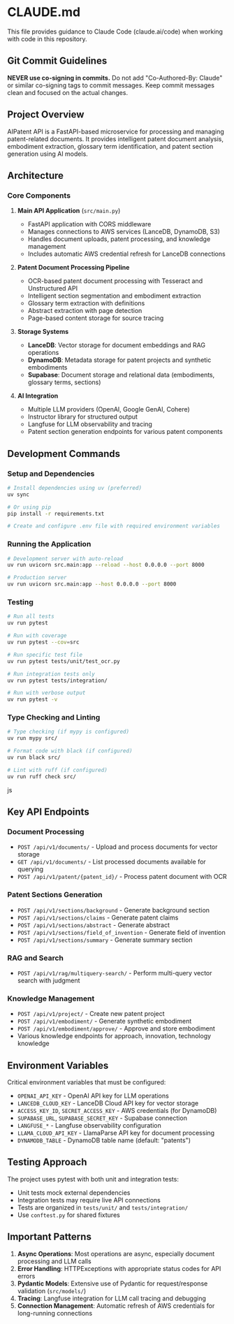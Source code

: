 # CLAUDE.md

This file provides guidance to Claude Code (claude.ai/code) when working with code in this repository.

## Git Commit Guidelines

**NEVER use co-signing in commits.** Do not add "Co-Authored-By: Claude" or similar co-signing tags to commit messages. Keep commit messages clean and focused on the actual changes.

## Project Overview

AIPatent API is a FastAPI-based microservice for processing and managing patent-related documents. It provides intelligent patent document analysis, embodiment extraction, glossary term identification, and patent section generation using AI models.

## Architecture

### Core Components

1. **Main API Application** (`src/main.py`)
   - FastAPI application with CORS middleware
   - Manages connections to AWS services (LanceDB, DynamoDB, S3)
   - Handles document uploads, patent processing, and knowledge management
   - Includes automatic AWS credential refresh for LanceDB connections

2. **Patent Document Processing Pipeline**
   - OCR-based patent document processing with Tesseract and Unstructured API
   - Intelligent section segmentation and embodiment extraction
   - Glossary term extraction with definitions
   - Abstract extraction with page detection
   - Page-based content storage for source tracing

3. **Storage Systems**
   - **LanceDB**: Vector storage for document embeddings and RAG operations
   - **DynamoDB**: Metadata storage for patent projects and synthetic embodiments
   - **Supabase**: Document storage and relational data (embodiments, glossary terms, sections)

4. **AI Integration**
   - Multiple LLM providers (OpenAI, Google GenAI, Cohere)
   - Instructor library for structured output
   - Langfuse for LLM observability and tracing
   - Patent section generation endpoints for various patent components

## Development Commands

### Setup and Dependencies
```bash
# Install dependencies using uv (preferred)
uv sync

# Or using pip
pip install -r requirements.txt

# Create and configure .env file with required environment variables
```

### Running the Application
```bash
# Development server with auto-reload
uv run uvicorn src.main:app --reload --host 0.0.0.0 --port 8000

# Production server
uv run uvicorn src.main:app --host 0.0.0.0 --port 8000
```

### Testing
```bash
# Run all tests
uv run pytest

# Run with coverage
uv run pytest --cov=src

# Run specific test file
uv run pytest tests/unit/test_ocr.py

# Run integration tests only
uv run pytest tests/integration/

# Run with verbose output
uv run pytest -v
```

### Type Checking and Linting
```bash
# Type checking (if mypy is configured)
uv run mypy src/

# Format code with black (if configured)
uv run black src/

# Lint with ruff (if configured)
uv run ruff check src/
```
js
## Key API Endpoints

### Document Processing
- `POST /api/v1/documents/` - Upload and process documents for vector storage
- `GET /api/v1/documents/` - List processed documents available for querying
- `POST /api/v1/patent/{patent_id}/` - Process patent document with OCR

### Patent Sections Generation
- `POST /api/v1/sections/background` - Generate background section
- `POST /api/v1/sections/claims` - Generate patent claims
- `POST /api/v1/sections/abstract` - Generate abstract
- `POST /api/v1/sections/field_of_invention` - Generate field of invention
- `POST /api/v1/sections/summary` - Generate summary section

### RAG and Search
- `POST /api/v1/rag/multiquery-search/` - Perform multi-query vector search with judgment

### Knowledge Management
- `POST /api/v1/project/` - Create new patent project
- `POST /api/v1/embodiment/` - Generate synthetic embodiment
- `POST /api/v1/embodiment/approve/` - Approve and store embodiment
- Various knowledge endpoints for approach, innovation, technology knowledge

## Environment Variables

Critical environment variables that must be configured:
- `OPENAI_API_KEY` - OpenAI API key for LLM operations
- `LANCEDB_CLOUD_KEY` - LanceDB Cloud API key for vector storage
- `ACCESS_KEY_ID`, `SECRET_ACCESS_KEY` - AWS credentials (for DynamoDB)
- `SUPABASE_URL`, `SUPABASE_SECRET_KEY` - Supabase connection
- `LANGFUSE_*` - Langfuse observability configuration
- `LLAMA_CLOUD_API_KEY` - LlamaParse API key for document processing
- `DYNAMODB_TABLE` - DynamoDB table name (default: "patents")

## Testing Approach

The project uses pytest with both unit and integration tests:
- Unit tests mock external dependencies
- Integration tests may require live API connections
- Tests are organized in `tests/unit/` and `tests/integration/`
- Use `conftest.py` for shared fixtures

## Important Patterns

1. **Async Operations**: Most operations are async, especially document processing and LLM calls
2. **Error Handling**: HTTPExceptions with appropriate status codes for API errors
3. **Pydantic Models**: Extensive use of Pydantic for request/response validation (`src/models/`)
4. **Tracing**: Langfuse integration for LLM call tracing and debugging
5. **Connection Management**: Automatic refresh of AWS credentials for long-running connections